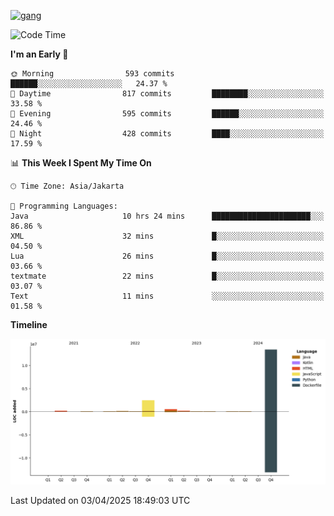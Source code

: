 <!-- [<img src='https://dev.karakun.com/assets/posts/2018-09-16-jc-java-article/3duke_suspects.jpg' alt='java'>](https://github.com/yeahbutstill) -->
[<img src='https://asset-2.tstatic.net/tribunnewswiki/foto/bank/images/Mozart.jpg' alt='gang'>](https://github.com/yeahbutstill)

<!--START_SECTION:waka-->
![Code Time](http://img.shields.io/badge/Code%20Time-3%2C198%20hrs%2022%20mins-blue)

**I'm an Early 🐤** 

```text
🌞 Morning                593 commits         ██████░░░░░░░░░░░░░░░░░░░   24.37 % 
🌆 Daytime                817 commits         ████████░░░░░░░░░░░░░░░░░   33.58 % 
🌃 Evening                595 commits         ██████░░░░░░░░░░░░░░░░░░░   24.46 % 
🌙 Night                  428 commits         ████░░░░░░░░░░░░░░░░░░░░░   17.59 % 
```


📊 **This Week I Spent My Time On** 

```text
🕑︎ Time Zone: Asia/Jakarta

💬 Programming Languages: 
Java                     10 hrs 24 mins      ██████████████████████░░░   86.86 % 
XML                      32 mins             █░░░░░░░░░░░░░░░░░░░░░░░░   04.50 % 
Lua                      26 mins             █░░░░░░░░░░░░░░░░░░░░░░░░   03.66 % 
textmate                 22 mins             █░░░░░░░░░░░░░░░░░░░░░░░░   03.07 % 
Text                     11 mins             ░░░░░░░░░░░░░░░░░░░░░░░░░   01.58 % 
```

**Timeline**

![Lines of Code chart](https://raw.githubusercontent.com/yeahbutstill/yeahbutstill/main/assets/bar_graph.png)


 Last Updated on 03/04/2025 18:49:03 UTC
<!--END_SECTION:waka-->
